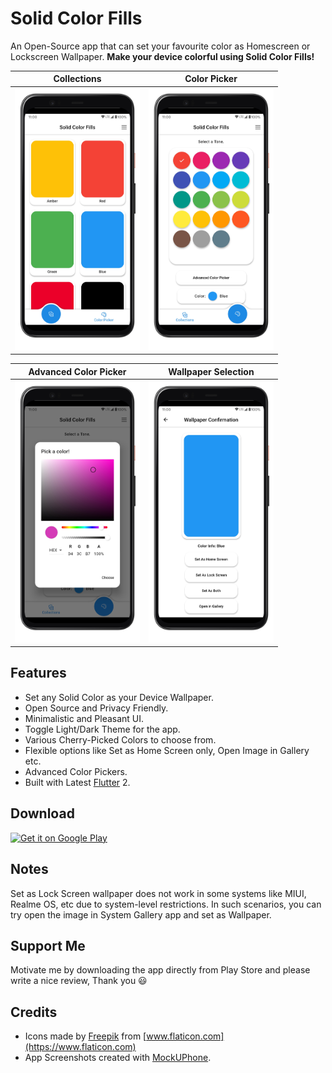 Solid Color Fills
======

An Open-Source app that can set your favourite color as Homescreen or Lockscreen Wallpaper. **Make your device colorful using Solid Color Fills!**


|                                         Collections                                          |                                       Color Picker                                       |
| :------------------------------------------------------------------------------------------: | :--------------------------------------------------------------------------------------: |
| <img src="assets/screenshots/Collections.png" alt="Image of Color Collections" width="200"/> | <img src="assets/screenshots/Color_Picker.png" alt="Image of Color Picker" width="200"/> |

|                                          Advanced Color Picker                                          |                                      Wallpaper Selection                                       |
| :-----------------------------------------------------------------------------------------------------: | :--------------------------------------------------------------------------------------------: |
| <img src="assets/screenshots/Adv_Color_Picker.png" alt="Advanced Color Picker Screenshot" width="200"/> | <img src="assets/screenshots/Set_Wallpaper.png" alt="Wallpaper Selection Window" width="200"/> |


Features
------
* Set any Solid Color as your Device Wallpaper.
* Open Source and Privacy Friendly.
* Minimalistic and Pleasant UI.
* Toggle Light/Dark Theme for the app.
* Various Cherry-Picked Colors to choose from.
* Flexible options like Set as Home Screen only, Open Image in Gallery etc.
* Advanced Color Pickers.
* Built with Latest [Flutter](https://flutter.dev) 2.


Download
------
<a href='https://play.google.com/store/apps/details?id=com.makeshtech.solid_color_fills&pcampaignid=pcampaignidMKT-Other-global-all-co-prtnr-py-PartBadge-Mar2515-1'><img alt='Get it on Google Play' src='https://play.google.com/intl/en_us/badges/static/images/badges/en_badge_web_generic.png' height="100"/></a>


Notes
------
Set as Lock Screen wallpaper does not work in some systems like MIUI, Realme OS, etc due to system-level restrictions. In such scenarios, you can try open the image in System Gallery app and set as Wallpaper.


Support Me
------
Motivate me by downloading the app directly from Play Store and please write a nice review, Thank you 😃


Credits
------
* Icons made by [Freepik](https://www.freepik.com) from [www.flaticon.com](https://www.flaticon.com)
* App Screenshots created with [MockUPhone](https://mockuphone.com).
